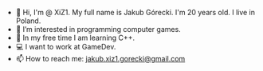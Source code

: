 - 👋 Hi, I'm @ XiZ1. My full name is Jakub Górecki. I'm 20 years old. I live in Poland.
- 👀 I’m interested in programming computer games.
- 🌱 In my free time I am learning C++.
- 💻 I want to work at GameDev.
- 📫 How to reach me: jakub.xiz1.gorecki@gmail.com

<!---
XiZ1/XiZ1 is a ✨ special ✨ repository because its `README.md` (this file) appears on your GitHub profile.
You can click the Preview link to take a look at your changes.
--->
